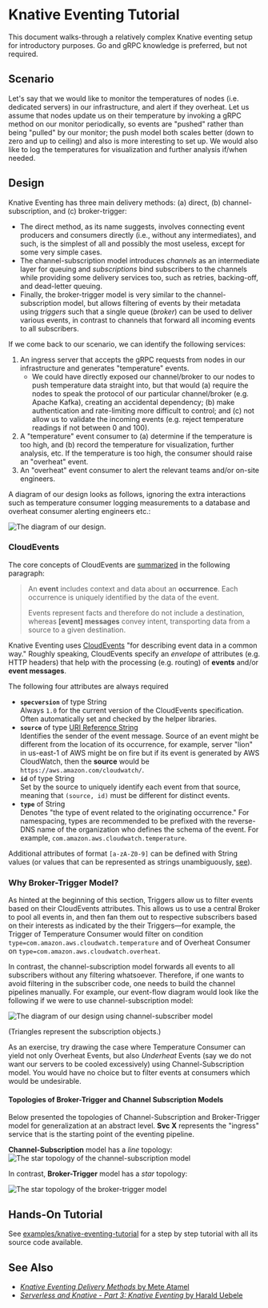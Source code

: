# Knative Eventing Tutorial
This document walks-through a relatively complex Knative eventing setup for introductory purposes. Go and gRPC knowledge is preferred, but not required.

## Scenario
Let's say that we would like to monitor the temperatures of nodes (i.e. dedicated servers) in our infrastructure, and alert if they overheat. Let us assume that nodes update us on their temperature by invoking a gRPC method on our monitor periodically, so events are "pushed" rather than being "pulled" by our monitor; the push model both scales better (down to zero and up to ceiling) and also is more interesting to set up. We would also like to log the temperatures for visualization and further analysis if/when needed.

## Design
Knative Eventing has three main delivery methods: (a) direct, (b) channel-subscription, and (c) broker-trigger:
- The direct method, as its name suggests, involves connecting event producers and consumers directly (i.e., without any intermediates), and such, is the simplest of all and possibly the most useless, except for some very simple cases.
- The channel-subscription model introduces _channels_ as an intermediate layer for queuing and _subscriptions_ bind subscribers to the channels while providing some delivery services too, such as retries, backing-off, and dead-letter queuing.
- Finally, the broker-trigger model is very similar to the channel-subscription model, but allows filtering of events by their metadata using _triggers_ such that a single queue (_broker_) can be used to deliver various events, in contrast to channels that forward all incoming events to all subscribers.

If we come back to our scenario, we can identify the following services:
1. An ingress server that accepts the gRPC requests from nodes in our infrastructure and generates "temperature" events.
   - We could have directly exposed our channel/broker to our nodes to push temperature data straight into, but that would (a) require the nodes to speak the protocol of our particular channel/broker (e.g. Apache Kafka), creating an accidental dependency; (b) make authentication and rate-limiting more difficult to control; and (c) not allow us to validate the incoming events (e.g. reject temperature readings if not between 0 and 100).
2. A "temperature" event consumer to (a) determine if the temperature is too high, and (b) record the temperature for visualization, further analysis, etc. If the temperature is too high, the consumer should raise an "overheat" event.
3. An "overheat" event consumer to alert the relevant teams and/or on-site engineers.

A diagram of our design looks as follows, ignoring the extra interactions such as temperature consumer logging measurements to a database and overheat consumer alerting engineers etc.:

![The diagram of our design.](./assets/broker.png)

### CloudEvents
The core concepts of CloudEvents are [summarized](https://github.com/cloudevents/spec/blob/v1.0.1/primer.md#cloudevents-concepts) in the following paragraph:

> An **event** includes context and data about an **occurrence**. Each occurrence is uniquely identified by the data of the event.
>
> Events represent facts and therefore do not include a destination, whereas **\[event] messages** convey intent, transporting data from a source to a given destination.

Knative Eventing uses [CloudEvents](https://cloudevents.io/) "for describing event data in a common way." Roughly speaking, CloudEvents specify an _envelope_ of attributes (e.g. HTTP headers) that help with the processing (e.g. routing) of **events** and/or **event messages**.

The following four attributes are always required

- **`specversion`** of type String\
  Always `1.0` for the current version of the CloudEvents specification. Often automatically set and checked by the helper libraries.
- **`source`** of type [URI Reference String](https://github.com/cloudevents/spec/blob/v1.0.1/spec.md#type-system)\
  Identifies the sender of the event message. Source of an event might be different from the location of its occurrence, for example, server "lion" in us-east-1 of AWS might be on fire but if its event is generated by AWS CloudWatch, then the **source** would be `https://aws.amazon.com/cloudwatch/`.
- **`id`** of type String\
  Set by the source to uniquely identify each event from that source, meaning that `(source, id)` must be different for distinct events.
- **`type`** of String\
  Denotes "the type of event related to the originating occurrence." For namespacing, types are recommended to be prefixed with the reverse-DNS name of the organization who defines the schema of the event. For example, `com.amazon.aws.cloudwatch.temperature`.

Additional attributes of format `[a-zA-Z0-9]` can be defined with String values (or values that can be represented as strings unambiguously, [see](https://github.com/cloudevents/spec/blob/v1.0.1/spec.md#type-system)).


### Why Broker-Trigger Model?
As hinted at the beginning of this section, Triggers allow us to filter events based on their CloudEvents attributes. This allows us to use a central Broker to pool all events in, and then fan them out to respective subscribers based on their interests as indicated by the their Triggers—for example, the Trigger of Temperature Consumer would filter on condition `type=com.amazon.aws.cloudwatch.temperature` and of Overheat Consumer on `type=com.amazon.aws.cloudwatch.overheat`.

In contrast, the channel-subscription model forwards all events to all subscribers without any filtering whatsoever. Therefore, if one wants to avoid filtering in the subscriber code, one needs to build the channel pipelines manually. For example, our event-flow diagram would look like the following if we were to use channel-subscription model:

![The diagram of our design using channel-subscriber model](./assets/channel.png)

(Triangles represent the subscription objects.)

As an exercise, try drawing the case where Temperature Consumer can yield not only Overheat Events, but also _Underheat_ Events (say we do not want our servers to be cooled excessively) using Channel-Subscription model. You would have no choice but to filter events at consumers which would be undesirable.

#### Topologies of Broker-Trigger and Channel Subscription Models

Below presented the topologies of Channel-Subscription and Broker-Trigger model for generalization at an abstract level. **Svc X** represents the "ingress" service that is the starting point of the eventing pipeline.

**Channel-Subscription** model has a _line_ topology:
![The star topology of the channel-subscription model](./assets/channel-topology.png)


In contrast, **Broker-Trigger** model has a _star_ topology:

![The star topology of the broker-trigger model](./assets/broker-topology.png)

## Hands-On Tutorial
See [examples/knative-eventing-tutorial](/examples/knative-eventing-tutorial/README.md) for a step by step tutorial with all its source code available.

## See Also
- [_Knative Eventing Delivery Methods_ by Mete Atamel](https://medium.com/google-cloud/knative-eventing-delivery-methods-79d4ebe30a68)
- [_Serverless and Knative - Part 3: Knative Eventing_ by Harald Uebele](https://haralduebele.github.io/2020/06/10/serverless-and-knative-part-3-knative-eventing/)